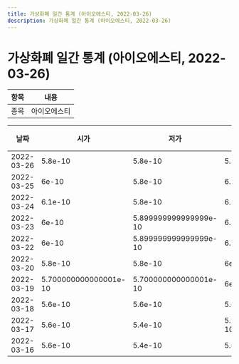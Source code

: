 ```yaml
---
title: 가상화폐 일간 통계 (아이오에스티, 2022-03-26)
description: 가상화폐 일간 통계 (아이오에스티, 2022-03-26)
---
```


가상화폐 일간 통계 (아이오에스티, 2022-03-26)
===

|항목|내용|
|--|--|
|종목|아이오에스티||마켓|BTC-IOST||종류|일 단위 캔들||기간|2022-03-16T09:00:00 - 2022-03-26T09:00:00|

|날짜|시가|저가|고가|종가|비고|
|--|--|--|--|--|--|
|2022-03-26|5.8e-10|5.8e-10|5.8e-10|5.8e-10|    |
|2022-03-25|6e-10|5.8e-10|6.2e-10|5.8e-10|    |
|2022-03-24|6.1e-10|5.8e-10|6.1e-10|6e-10|    |
|2022-03-23|6e-10|5.899999999999999e-10|6.1e-10|6.1e-10|    |
|2022-03-22|6e-10|5.899999999999999e-10|6.1e-10|6e-10|    |
|2022-03-20|5.8e-10|5.8e-10|6e-10|5.8e-10|    |
|2022-03-19|5.700000000000001e-10|5.700000000000001e-10|6e-10|5.899999999999999e-10|    |
|2022-03-18|5.6e-10|5.6e-10|5.6e-10|5.6e-10|    |
|2022-03-17|5.6e-10|5.4e-10|5.700000000000001e-10|5.700000000000001e-10|    |
|2022-03-16|5.6e-10|5.4e-10|5.6e-10|5.4e-10|    |

